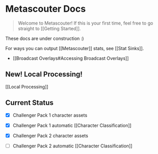# Metascouter Docs

> Welcome to Metascouter! If this is your first time, feel free to go straight to [[Getting Started]].

These docs are under construction :)

For ways you can output [[Metascouter]] stats, see [[Stat Sinks]].
- [[Broadcast Overlays#Accessing Broadcast Overlays]]

## New! Local Processing!
[[Local Processing]]

## Current Status
- [x] Challenger Pack 1 character assets
- [x] Challenger Pack 1 automatic [[Character Classification]]
- [x] Challenger Pack 2 character assets
- [ ] Challenger Pack 2 automatic [[Character Classification]]

